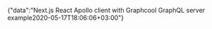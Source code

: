 {"data":"Next.js React Apollo client with Graphcool GraphQL server example2020-05-17T18:06:06+03:00"}
